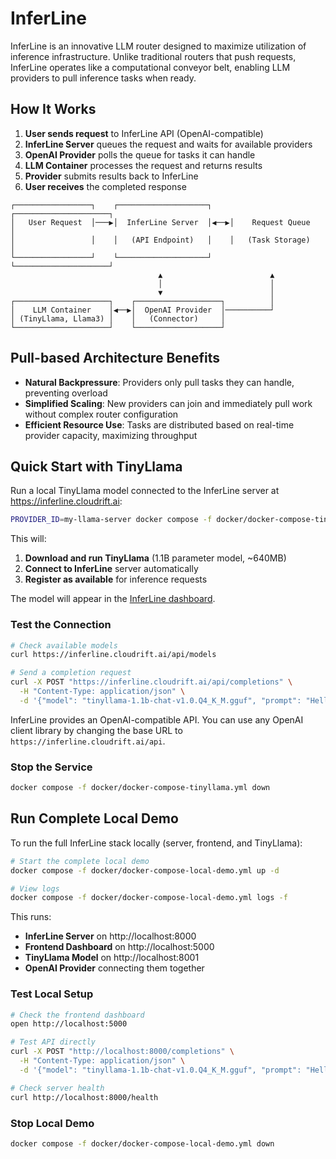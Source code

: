 # InferLine

InferLine is an innovative LLM router designed to maximize utilization of inference infrastructure.
Unlike traditional routers that push requests, InferLine operates like a computational conveyor belt,
enabling LLM providers to pull inference tasks when ready.

## How It Works

1. **User sends request** to InferLine API (OpenAI-compatible)
2. **InferLine Server** queues the request and waits for available providers
3. **OpenAI Provider** polls the queue for tasks it can handle
4. **LLM Container** processes the request and returns results
5. **Provider** submits results back to InferLine
6. **User receives** the completed response

```
┌─────────────────┐    ┌────────────────────┐    ┌─────────────────────┐
│   User Request  │───▶│  InferLine Server  │◀──▶│    Request Queue    │
│                 │    │   (API Endpoint)   │    │   (Task Storage)    │
└─────────────────┘    └────────────────────┘    └─────────────────────┘
                                 ▲                        ▲
                                 │                        │
                                 ▼                        │
┌─────────────────────┐    ┌───────────────────┐          │
│    LLM Container    │◀──▶│  OpenAI Provider  │──────────┘
│ (TinyLlama, Llama3) │    │   (Connector)     │
└─────────────────────┘    └───────────────────┘
```

## Pull-based Architecture Benefits

- **Natural Backpressure**: Providers only pull tasks they can handle, preventing overload
- **Simplified Scaling**: New providers can join and immediately pull work without complex router configuration  
- **Efficient Resource Use**: Tasks are distributed based on real-time provider capacity, maximizing throughput

## Quick Start with TinyLlama

Run a local TinyLlama model connected to the InferLine server at https://inferline.cloudrift.ai:

```bash
PROVIDER_ID=my-llama-server docker compose -f docker/docker-compose-tinyllama.yml up -d
```

This will:
1. **Download and run TinyLlama** (1.1B parameter model, ~640MB)
2. **Connect to InferLine** server automatically
3. **Register as available** for inference requests

The model will appear in the [InferLine dashboard](https://inferline.cloudrift.ai).

### Test the Connection

```bash
# Check available models
curl https://inferline.cloudrift.ai/api/models

# Send a completion request
curl -X POST "https://inferline.cloudrift.ai/api/completions" \
  -H "Content-Type: application/json" \
  -d '{"model": "tinyllama-1.1b-chat-v1.0.Q4_K_M.gguf", "prompt": "Hello, how are you?"}'
```

InferLine provides an OpenAI-compatible API. You can use any OpenAI client library by changing the base URL to `https://inferline.cloudrift.ai/api`.

### Stop the Service

```bash
docker compose -f docker/docker-compose-tinyllama.yml down
```

## Run Complete Local Demo

To run the full InferLine stack locally (server, frontend, and TinyLlama):

```bash
# Start the complete local demo
docker compose -f docker/docker-compose-local-demo.yml up -d

# View logs
docker compose -f docker/docker-compose-local-demo.yml logs -f
```

This runs:
- **InferLine Server** on http://localhost:8000
- **Frontend Dashboard** on http://localhost:5000
- **TinyLlama Model** on http://localhost:8001
- **OpenAI Provider** connecting them together

### Test Local Setup

```bash
# Check the frontend dashboard
open http://localhost:5000

# Test API directly
curl -X POST "http://localhost:8000/completions" \
  -H "Content-Type: application/json" \
  -d '{"model": "tinyllama-1.1b-chat-v1.0.Q4_K_M.gguf", "prompt": "Hello, how are you?"}'

# Check server health
curl http://localhost:8000/health
```

### Stop Local Demo

```bash
docker compose -f docker/docker-compose-local-demo.yml down
```
